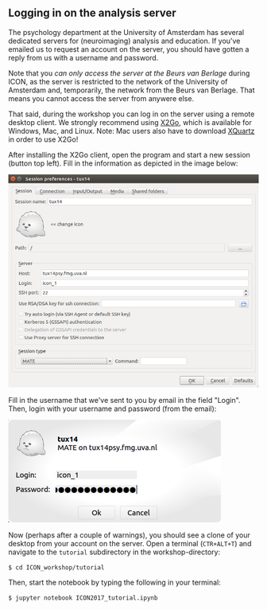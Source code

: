 ## Logging in on the analysis server
The psychology department at the University of Amsterdam has several dedicated servers for (neuroimaging) analysis and education.
If you've emailed us to request an account on the server, you should have gotten a reply from us with a username and password.

Note that you *can only access the server at the Beurs van Berlage* during ICON, as the server is restricted to the network of
the University of Amsterdam and, temporarily, the network from the Beurs van Berlage. That means you cannot access the server from
anywere else.

That said, during the workshop you can log in on the server using a remote desktop client. We strongly recommend using [X2Go](http://wiki.x2go.org/doku.php/download:start),
which is available for Windows, Mac, and Linux. Note: Mac users also have to download [XQuartz](https://www.xquartz.org/) in order to use X2Go!

After installing the X2Go client, open the program and start a new session (button top left). Fill in the information as depicted in the image below:

![](x2go.png)

Fill in the username that we've sent to you by email in the field "Login". Then, login with your username and password (from the email):

![](x2go2.png)

Now (perhaps after a couple of warnings), you should see a clone of your desktop from your account on the server.
Open a terminal (`CTR+ALT+T`) and navigate to the `tutorial` subdirectory in the workshop-directory:

    $ cd ICON_workshop/tutorial

Then, start the notebook by typing the following in your terminal:

    $ jupyter notebook ICON2017_tutorial.ipynb


